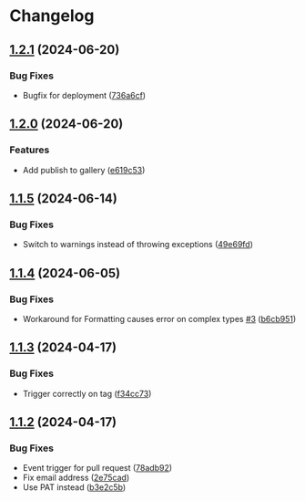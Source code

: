 # Changelog

## [1.2.1](https://github.com/goodworkaround/EntraIDInboundProvisioningHelper/compare/v1.2.0...v1.2.1) (2024-06-20)


### Bug Fixes

* Bugfix for deployment ([736a6cf](https://github.com/goodworkaround/EntraIDInboundProvisioningHelper/commit/736a6cff2a0fadeae6367263ac6d8bddaf6f192c))

## [1.2.0](https://github.com/goodworkaround/EntraIDInboundProvisioningHelper/compare/v1.1.5...v1.2.0) (2024-06-20)


### Features

* Add publish to gallery ([e619c53](https://github.com/goodworkaround/EntraIDInboundProvisioningHelper/commit/e619c53d8020881386f418e5d11c832d08345f16))

## [1.1.5](https://github.com/goodworkaround/EntraIDInboundProvisioningHelper/compare/v1.1.4...v1.1.5) (2024-06-14)


### Bug Fixes

* Switch to warnings instead of throwing exceptions ([49e69fd](https://github.com/goodworkaround/EntraIDInboundProvisioningHelper/commit/49e69fdf15ef3d2e6d76a23f5a0a58f075aaa511))

## [1.1.4](https://github.com/goodworkaround/EntraIDInboundProvisioningHelper/compare/v1.1.3...v1.1.4) (2024-06-05)


### Bug Fixes

* Workaround for Formatting causes error on complex types [#3](https://github.com/goodworkaround/EntraIDInboundProvisioningHelper/issues/3) ([b6cb951](https://github.com/goodworkaround/EntraIDInboundProvisioningHelper/commit/b6cb95103efca0312019148cb010eb8961ca6106))

## [1.1.3](https://github.com/goodworkaround/EntraIDInboundProvisioningHelper/compare/v1.1.2...v1.1.3) (2024-04-17)


### Bug Fixes

* Trigger correctly on tag ([f34cc73](https://github.com/goodworkaround/EntraIDInboundProvisioningHelper/commit/f34cc73809d4b492c0abe21d624736ebec6a61f7))

## [1.1.2](https://github.com/goodworkaround/EntraIDInboundProvisioningHelper/compare/1.1.1...v1.1.2) (2024-04-17)


### Bug Fixes

* Event trigger for pull request ([78adb92](https://github.com/goodworkaround/EntraIDInboundProvisioningHelper/commit/78adb92b38127abe49d4669165377577f3b817ab))
* Fix email address ([2e75cad](https://github.com/goodworkaround/EntraIDInboundProvisioningHelper/commit/2e75cad264116a30903311da57c6a48e72f6e87e))
* Use PAT instead ([b3e2c5b](https://github.com/goodworkaround/EntraIDInboundProvisioningHelper/commit/b3e2c5b4e8c74021e48c82b1e882f1266ae2f0b5))
